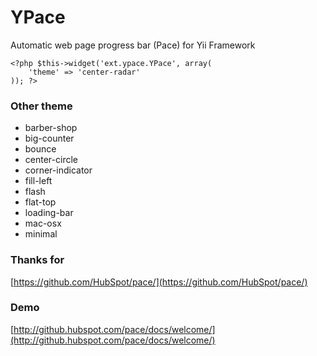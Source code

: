 # YPace

Automatic web page progress bar (Pace) for Yii Framework


	<?php $this->widget('ext.ypace.YPace', array(
		'theme' => 'center-radar' 
	)); ?>
	
### Other theme

* barber-shop
* big-counter
* bounce
* center-circle
* corner-indicator
* fill-left
* flash
* flat-top
* loading-bar
* mac-osx
* minimal


### Thanks for 
[https://github.com/HubSpot/pace/](https://github.com/HubSpot/pace/)

### Demo
[http://github.hubspot.com/pace/docs/welcome/](http://github.hubspot.com/pace/docs/welcome/)
